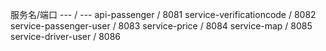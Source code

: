 服务名/端口
--- / ---
api-passenger / 8081
service-verificationcode / 8082
service-passenger-user / 8083
service-price / 8084
service-map / 8085
service-driver-user / 8086
